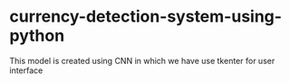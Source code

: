 # currency-detection-system-using-python
This model is created using CNN in which we have use tkenter for user interface 
